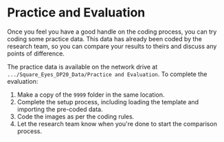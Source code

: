 # Practice and Evaluation

Once you feel you have a good handle on the coding process, you can try coding some practice data.
This data has already been coded by the research team, so you can compare your results to theirs and discuss any points of difference.

The practice data is available on the network drive at `.../Square_Eyes_DP20_Data/Practice and Evaluation`.
To complete the evaluation:

1. Make a copy of the `9999` folder in the same location.
2. Complete the setup process, including loading the template and importing the pre-coded data.
3. Code the images as per the coding rules.
4. Let the research team know when you're done to start the comparison process.